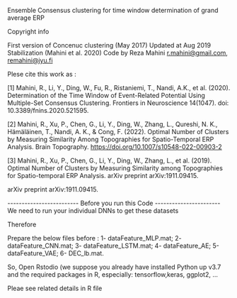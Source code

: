 Ensemble Consensus clustering for time window determination of grand average ERP

Copyright info

First version of Concenuc clustering (May 2017)
Updated at Aug 2019 Stabilization (Mahini et al. 2020)
Code by Reza Mahini r.mahini@gmail.com, remahini@jyu.fi

Plese cite this work as :

[1] Mahini, R., Li, Y., Ding, W., Fu, R., Ristaniemi, T., Nandi, A.K., et al. (2020).
Determination of the Time Window of Event-Related Potential Using Multiple-Set Consensus Clustering.
Frontiers in Neuroscience 14(1047). doi: 10.3389/fnins.2020.521595.

[2] Mahini, R., Xu, P., Chen, G., Li, Y., Ding, W., Zhang, L., Qureshi, N. K., Hämäläinen, T., Nandi, A. K., & Cong, F. (2022).
Optimal Number of Clusters by Measuring Similarity Among Topographies for Spatio-Temporal ERP Analysis.
Brain Topography. https://doi.org/10.1007/s10548-022-00903-2

[3] Mahini, R., Xu, P., Chen, G., Li, Y., Ding, W., Zhang, L., et al. (2019).
Optimal Number of Clusters by Measuring Similarity among Topographies for Spatio-temporal ERP Analysis.
arXiv preprint arXiv:1911.09415.


arXiv preprint arXiv:1911.09415.

------------------------- Before you run this Code -----------------------
We need to run your individual DNNs to get these datasets 

 Therefore

 Prepare the below files before :
   1- dataFeature_MLP.mat;
   2- dataFeature_CNN.mat;
   3- dataFeature_LSTM.mat;
   4- dataFeature_AE;
   5-dataFeature_VAE;
   6- DEC_lb.mat.  

So, Open Rstodio (we suppose you already have installed Python up v3.7 and the required packages in R,
especially: tensorflow,keras, ggplot2, ... 

Pleae see related details in R file 

